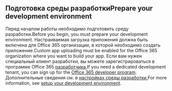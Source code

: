 ## <a name="prepare-your-development-environment"></a><span data-ttu-id="80a10-101">Подготовка среды разработки</span><span class="sxs-lookup"><span data-stu-id="80a10-101">Prepare your development environment</span></span>

<span data-ttu-id="80a10-102">Перед началом работы необходимо подготовить среду разработки.</span><span class="sxs-lookup"><span data-stu-id="80a10-102">Before you begin, you must prepare your development environment.</span></span> <span data-ttu-id="80a10-103">Настраиваемая загрузка приложения должна быть включена для Office 365 организации, в которой необходимо создать приложение.</span><span class="sxs-lookup"><span data-stu-id="80a10-103">Custom app uploading must be enabled for the Office 365 organization where you want to build your app.</span></span> <span data-ttu-id="80a10-104">Если вам нужен специальный клиент разработки, вы можете зарегистрироваться в программе Office 365 [разработчика.](https://developer.microsoft.com/office/dev-program)</span><span class="sxs-lookup"><span data-stu-id="80a10-104">If you need a dedicated development tenant, you can sign up for the [Office 365 developer program](https://developer.microsoft.com/office/dev-program).</span></span> <span data-ttu-id="80a10-105">Дополнительные сведения см. в [настройках среды разработки.](~/concepts/build-and-test/prepare-your-o365-tenant.md)</span><span class="sxs-lookup"><span data-stu-id="80a10-105">For more information, see [setup your development environment](~/concepts/build-and-test/prepare-your-o365-tenant.md).</span></span>
